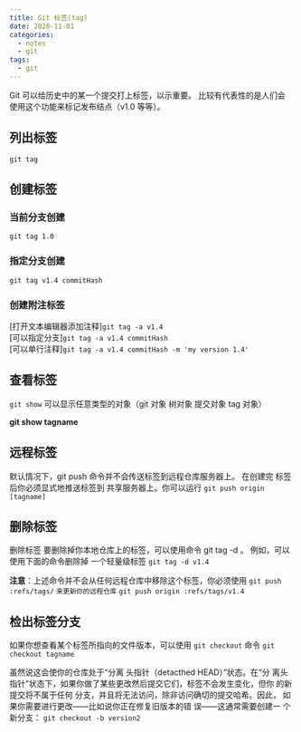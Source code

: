 ```yaml
---
title: Git 标签(tag)
date: 2020-11-01
categories:
  - notes
  - git
tags: 
  - git
---
```


Git 可以给历史中的某一个提交打上标签，以示重要。 比较有代表性的是人们会 使用这个功能来标记发布结点（v1.0 等等）。

<!-- more -->

## 列出标签 

`git tag`

## 创建标签

### 当前分支创建

`git tag 1.0`

### 指定分支创建

`git tag v1.4 commitHash`

### 创建附注标签

[打开文本编辑器添加注释]`git tag -a v1.4`  
[可以指定分支]`git tag -a v1.4 commitHash` 	
[可以单行注释]`git tag -a v1.4 commitHash -m 'my version 1.4'` 

## 查看标签 

`git show` 可以显示任意类型的对象（git 对象 树对象 提交对象 tag 对象）

**git show tagname**

## 远程标签

默认情况下，git push 命令并不会传送标签到远程仓库服务器上。 在创建完 标签后你必须显式地推送标签到 共享服务器上。你可以运行
`git push origin [tagname]`

## 删除标签

删除标签 要删除掉你本地仓库上的标签，可以使用命令 git tag -d 。 例如，可以使用下面的命令删除掉 一个轻量级标签
`git tag -d v1.4`

**注意**：上述命令并不会从任何远程仓库中移除这个标签，你必须使用 `git push  :refs/tags/` `来更新你的远程仓库`
`git push origin :refs/tags/v1.4`

## 检出标签分支

如果你想查看某个标签所指向的文件版本，可以使用 `git checkout` 命令
`git checkout tagname`

虽然说这会使你的仓库处于“分离 头指针（detacthed HEAD）”状态。在“分 离头指针”状态下，如果你做了某些更改然后提交它们，标签不会发生变化，但你 的新提交将不属于任何 分支，并且将无法访问，除非访问确切的提交哈希。因此， 如果你需要进行更改——比如说你正在修复旧版本的错 误——这通常需要创建一 个新分支：
`git checkout -b version2`
